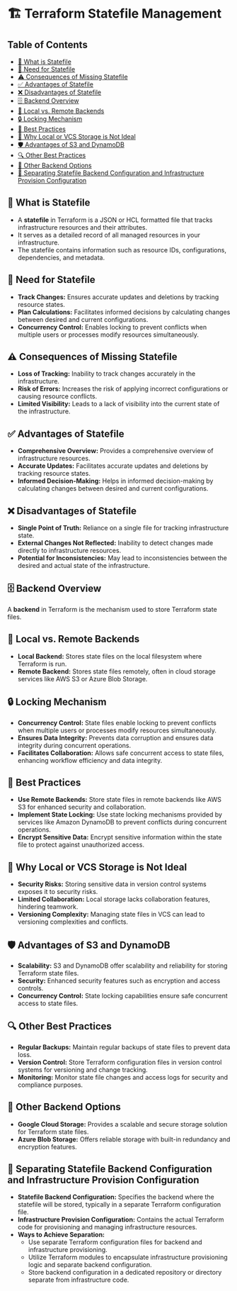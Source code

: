 # 🏗️ Terraform Statefile Management

## Table of Contents
- [📝 What is Statefile](#-what-is-statefile)
- [🎯 Need for Statefile](#-need-for-statefile)
- [⚠️ Consequences of Missing Statefile](#️-consequences-of-missing-statefile)
- [✅ Advantages of Statefile](#-advantages-of-statefile)
- [❌ Disadvantages of Statefile](#-disadvantages-of-statefile)
- [🗄️ Backend Overview](#-backend-overview)
- [📂 Local vs. Remote Backends](#-local-vs-remote-backends)
- [🔒 Locking Mechanism](#-locking-mechanism)
- [🚀 Best Practices](#-best-practices)
- [🔐 Why Local or VCS Storage is Not Ideal](#-why-local-or-vcs-storage-is-not-ideal)
- [🛡️ Advantages of S3 and DynamoDB](#️-advantages-of-s3-and-dynamodb)
- [🔍 Other Best Practices](#-other-best-practices)
- [🔄 Other Backend Options](#-other-backend-options)
- [🔀 Separating Statefile Backend Configuration and Infrastructure Provision Configuration](#-separating-statefile-backend-configuration-and-infrastructure-provision-configuration)

## 📝 What is Statefile
- A **statefile** in Terraform is a JSON or HCL formatted file that tracks infrastructure resources and their attributes.
- It serves as a detailed record of all managed resources in your infrastructure.
- The statefile contains information such as resource IDs, configurations, dependencies, and metadata.

## 🎯 Need for Statefile
- **Track Changes:** Ensures accurate updates and deletions by tracking resource states.
- **Plan Calculations:** Facilitates informed decisions by calculating changes between desired and current configurations.
- **Concurrency Control:** Enables locking to prevent conflicts when multiple users or processes modify resources simultaneously.

## ⚠️ Consequences of Missing Statefile
- **Loss of Tracking:** Inability to track changes accurately in the infrastructure.
- **Risk of Errors:** Increases the risk of applying incorrect configurations or causing resource conflicts.
- **Limited Visibility:** Leads to a lack of visibility into the current state of the infrastructure.

## ✅ Advantages of Statefile
- **Comprehensive Overview:** Provides a comprehensive overview of infrastructure resources.
- **Accurate Updates:** Facilitates accurate updates and deletions by tracking resource states.
- **Informed Decision-Making:** Helps in informed decision-making by calculating changes between desired and current configurations.

## ❌ Disadvantages of Statefile
- **Single Point of Truth:** Reliance on a single file for tracking infrastructure state.
- **External Changes Not Reflected:** Inability to detect changes made directly to infrastructure resources.
- **Potential for Inconsistencies:** May lead to inconsistencies between the desired and actual state of the infrastructure.

## 🗄️ Backend Overview
A **backend** in Terraform is the mechanism used to store Terraform state files.

## 📂 Local vs. Remote Backends
- **Local Backend:** Stores state files on the local filesystem where Terraform is run.
- **Remote Backend:** Stores state files remotely, often in cloud storage services like AWS S3 or Azure Blob Storage.

## 🔒 Locking Mechanism
- **Concurrency Control:** State files enable locking to prevent conflicts when multiple users or processes modify resources simultaneously.
- **Ensures Data Integrity:** Prevents data corruption and ensures data integrity during concurrent operations.
- **Facilitates Collaboration:** Allows safe concurrent access to state files, enhancing workflow efficiency and data integrity.

## 🚀 Best Practices
- **Use Remote Backends:** Store state files in remote backends like AWS S3 for enhanced security and collaboration.
- **Implement State Locking:** Use state locking mechanisms provided by services like Amazon DynamoDB to prevent conflicts during concurrent operations.
- **Encrypt Sensitive Data:** Encrypt sensitive information within the state file to protect against unauthorized access.

## 🔐 Why Local or VCS Storage is Not Ideal
- **Security Risks:** Storing sensitive data in version control systems exposes it to security risks.
- **Limited Collaboration:** Local storage lacks collaboration features, hindering teamwork.
- **Versioning Complexity:** Managing state files in VCS can lead to versioning complexities and conflicts.

## 🛡️ Advantages of S3 and DynamoDB
- **Scalability:** S3 and DynamoDB offer scalability and reliability for storing Terraform state files.
- **Security:** Enhanced security features such as encryption and access controls.
- **Concurrency Control:** State locking capabilities ensure safe concurrent access to state files.

## 🔍 Other Best Practices
- **Regular Backups:** Maintain regular backups of state files to prevent data loss.
- **Version Control:** Store Terraform configuration files in version control systems for versioning and change tracking.
- **Monitoring:** Monitor state file changes and access logs for security and compliance purposes.

## 🔄 Other Backend Options
- **Google Cloud Storage:** Provides a scalable and secure storage solution for Terraform state files.
- **Azure Blob Storage:** Offers reliable storage with built-in redundancy and encryption features.

## 🔀 Separating Statefile Backend Configuration and Infrastructure Provision Configuration
- **Statefile Backend Configuration:** Specifies the backend where the statefile will be stored, typically in a separate Terraform configuration file.
- **Infrastructure Provision Configuration:** Contains the actual Terraform code for provisioning and managing infrastructure resources.
- **Ways to Achieve Separation:**
  - Use separate Terraform configuration files for backend and infrastructure provisioning.
  - Utilize Terraform modules to encapsulate infrastructure provisioning logic and separate backend configuration.
  - Store backend configuration in a dedicated repository or directory separate from infrastructure code.
